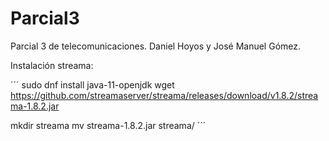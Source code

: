 # Parcial3
Parcial 3 de telecomunicaciones. Daniel Hoyos y José Manuel Gómez.


Instalación streama:

´´´
sudo dnf install java-11-openjdk
wget https://github.com/streamaserver/streama/releases/download/v1.8.2/streama-1.8.2.jar

mkdir streama
mv streama-1.8.2.jar streama/
´´´
